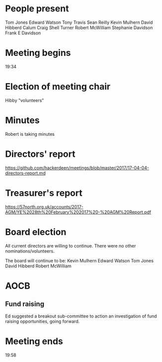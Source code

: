 # People present

Tom Jones
Edward Watson
Tony Travis
Sean Reilly
Kevin Mulhern
David Hibberd
Calum Craig
Shell Turner
Robert McWilliam
Stephanie Davidson
Frank E Davidson

# Meeting begins

19:34

# Election of meeting chair

Hibby "volunteers"

# Minutes

Robert is taking minutes

# Directors' report

https://github.com/hackerdeen/meetings/blob/master/2017/17-04-04-directors-report.md

# Treasurer's report

https://57north.org.uk/accounts/2017-AGM/YE%2028th%20February%202017%20-%20AGM%20Report.pdf


# Board election

All current directors are willing to continue. There were no other nominations/volunteers.

The board will continue to be:
Kevin Mulhern
Edward Watson
Tom Jones
David Hibberd
Robert McWilliam

# AOCB

## Fund raising

Ed suggested a breakout sub-committee to action an investigation of fund raising opportunities, going forward. 

# Meeting ends

19:58
